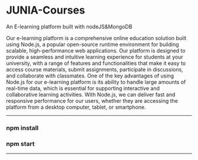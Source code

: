 # JUNIA-Courses
An E-learning platform built with nodeJS&MongoDB

Our e-learning platform is a comprehensive online education solution built using Node.js, a popular open-source runtime environment for building scalable, high-performance web applications. Our platform is designed to provide a seamless and intuitive learning experience for students at your university, with a range of features and functionalities that make it easy to access course materials, submit assignments, participate in discussions, and collaborate with classmates.
One of the key advantages of using Node.js for our e-learning platform is its ability to handle large amounts of real-time data, which is essential for supporting interactive and collaborative learning activities. With Node.js, we can deliver fast and responsive performance for our users, whether they are accessing the platform from a desktop computer, tablet, or smartphone.

---

### npm install

### npm start 

---

